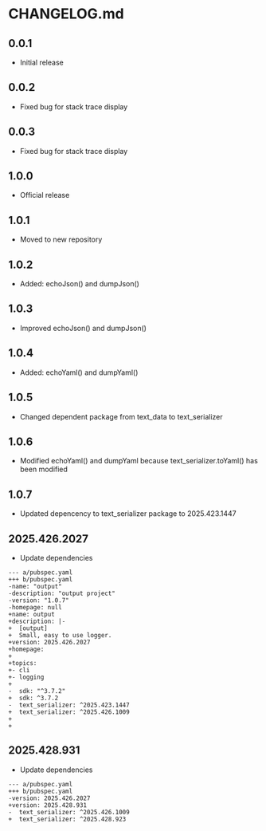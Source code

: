 # CHANGELOG.md

## 0.0.1

- Initial release

## 0.0.2

- Fixed bug for stack trace display


## 0.0.3

- Fixed bug for stack trace display

## 1.0.0

- Official release

## 1.0.1

- Moved to new repository

## 1.0.2

- Added: echoJson() and dumpJson()

## 1.0.3

- Improved echoJson() and dumpJson()

## 1.0.4

- Added: echoYaml() and dumpYaml()

## 1.0.5

- Changed dependent package from text_data to text_serializer

## 1.0.6

- Modified echoYaml() and dumpYaml because text_serializer.toYaml() has been modified

## 1.0.7

- Updated depencency to text_serializer package to 2025.423.1447

## 2025.426.2027

- Update dependencies

```
--- a/pubspec.yaml
+++ b/pubspec.yaml
-name: "output"
-description: "output project"
-version: "1.0.7"
-homepage: null
+name: output
+description: |-
+  [output]
+  Small, easy to use logger.
+version: 2025.426.2027
+homepage:
+
+topics:
+- cli
+- logging
+
-  sdk: "^3.7.2"
+  sdk: ^3.7.2
-  text_serializer: ^2025.423.1447
+  text_serializer: ^2025.426.1009
+
+
```

## 2025.428.931

- Update dependencies

```
--- a/pubspec.yaml
+++ b/pubspec.yaml
-version: 2025.426.2027
+version: 2025.428.931
-  text_serializer: ^2025.426.1009
+  text_serializer: ^2025.428.923
```
